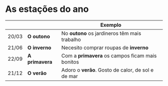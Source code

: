 # As estações do ano

||| Exemplo |
| --    | --              | -- |
| 20/03 | **O outono**    | No **outono** os jardineros têm mais trabalho      |
| 21/06 | **O inverno**   | Necesito comprar roupas de **inverno**             |
| 22/09 | **A primavera** | Com a **primavera** os campos ficam mais bonitos   |
| 21/12 | **O verão**     | Adoro o **verão**. Gosto de calor, de sol e de mar |
